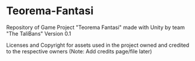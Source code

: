 # Teorema-Fantasi
 Repository of Game Project "Teorema Fantasi" made with Unity by team "The TaliBans"
 Version 0.1


 Licenses and Copyright for assets used in the project owned and credited to the respective owners
 (Note: Add credits page/file later)
